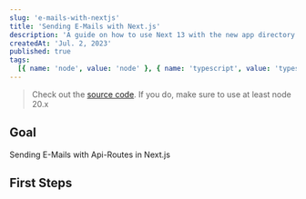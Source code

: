 ```yaml
---
slug: 'e-mails-with-nextjs'
title: 'Sending E-Mails with Next.js'
description: 'A guide on how to use Next 13 with the new app directory to send e-mails on the server'
createdAt: 'Jul. 2, 2023'
published: true
tags:
  [{ name: 'node', value: 'node' }, { name: 'typescript', value: 'typescript' }]
---
```


> Check out the <a href="https://github.com/DennisSmuda/low-demo" target="_blank" rel="noreferrer">source code</a>. If you do, make sure to use at least node 20.x

## Goal

Sending E-Mails with Api-Routes in Next.js

## First Steps
